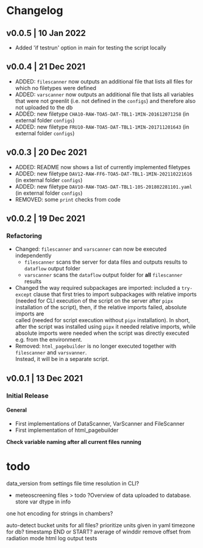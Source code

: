 # Changelog


## v0.0.5 | 10 Jan 2022
- Added 'if testrun' option in main for testing the script locally


## v0.0.4 | 21 Dec 2021
- ADDED: `filescanner` now outputs an additional file that lists all files for which no filetypes were defined
- ADDED: `varscanner` now outputs an additional file that lists all variables that were not greenlit (i.e.
not defined in the `configs`) and therefore also not uploaded to the db
- ADDED: new filetype `CHA10-RAW-TOA5-DAT-TBL1-1MIN-201612071258` (in external folder `configs`)
- ADDED: new filetype `FRU10-RAW-TOA5-DAT-TBL1-1MIN-201711201643` (in external folder `configs`)


## v0.0.3 | 20 Dec 2021
- ADDED: README now shows a list of currently implemented filetypes
- ADDED: new filetype `DAV12-RAW-FF6-TOA5-DAT-TBL1-1MIN-202110221616` (in external folder `configs`)
- ADDED: new filetype `DAV10-RAW-TOA5-DAT-TBL1-10S-201802281101.yaml` (in external folder `configs`)
- REMOVED: some `print` checks from code


## v0.0.2 | 19 Dec 2021
### Refactoring
- Changed: `filescanner` and `varscanner` can now be executed independently
  - `filescanner` scans the server for data files and outputs results to `dataflow` output folder 
  - `varscanner` scans the `dataflow` output folder for **all** `filescanner` results
- Changed the way required subpackages are imported: included a `try-except` clause that first tries to
import subpackages with relative imports (needed for CLI execution of the script on the server
after `pipx` installation of the script), then, if the relative imports failed, absolute imports are  
called (needed for script execution without `pipx` installation). In short, after the script was installed
using `pipx` it needed relative imports, while absolute imports were needed when the script was directly
executed e.g. from the environment.
- Removed: `html_pagebuilder` is no longer executed together with `filescanner` and `varsvanner`.  
Instead, it will be in a separate script.


## v0.0.1 | 13 Dec 2021
### Initial Release
#### General
- First implementations of DataScanner, VarScanner and FileScanner
- First implementation of html_pagebuilder


**Check variable naming after all current files running**

# todo
data_version from settings file
time resolution in CLI?
- meteoscreening files > todo
?Overview of data uploaded to database.
store var dtype in info

one hot encoding for strings in chambers?

auto-detect bucket
units for all files? prioritize units given in yaml
timezone for db?
timestamp END or START?
average of winddir
remove offset from radiation
mode
html
log output
tests